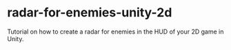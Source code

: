 # radar-for-enemies-unity-2d
Tutorial on how to create a radar for enemies in the HUD of your 2D game in Unity.

